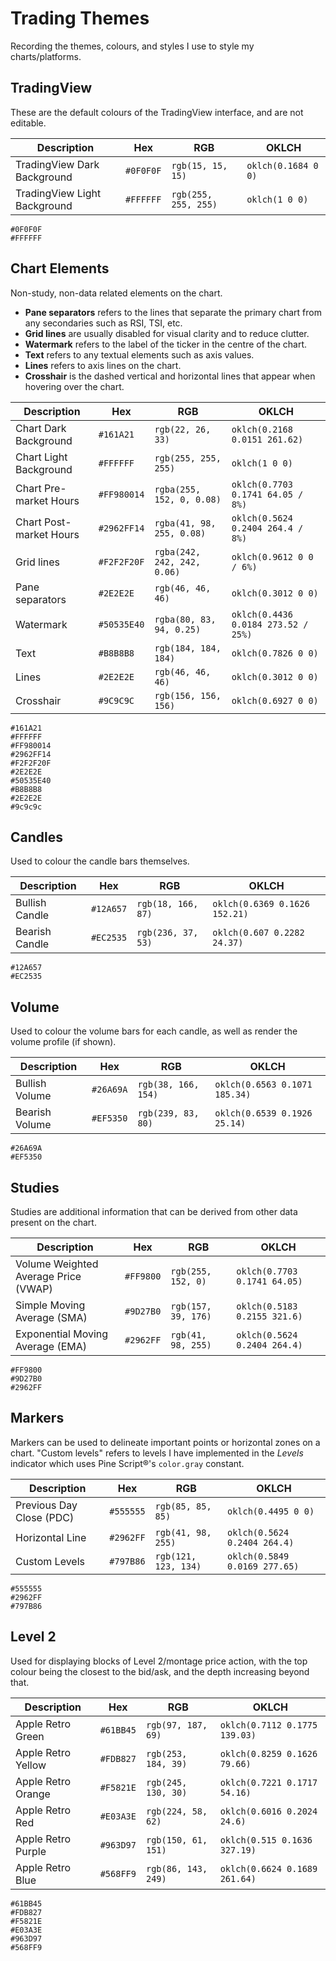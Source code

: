 # Trading Themes

Recording the themes, colours, and styles I use to style my charts/platforms.

## TradingView

These are the default colours of the TradingView interface, and are not editable.

| Description                  | Hex       | RGB                  | OKLCH               |
| ---------------------------- | --------- | -------------------- | ------------------- |
| TradingView Dark Background  | `#0F0F0F` | `rgb(15, 15, 15)`    | `oklch(0.1684 0 0)` |
| TradingView Light Background | `#FFFFFF` | `rgb(255, 255, 255)` | `oklch(1 0 0)`      |

```palette
#0F0F0F
#FFFFFF
```

## Chart Elements

Non-study, non-data related elements on the chart.

- **Pane separators** refers to the lines that separate the primary chart from any secondaries such as RSI, TSI, etc.
- **Grid lines** are usually disabled for visual clarity and to reduce clutter.
- **Watermark** refers to the label of the ticker in the centre of the chart.
- **Text** refers to any textual elements such as axis values.
- **Lines** refers to axis lines on the chart.
- **Crosshair** is the dashed vertical and horizontal lines that appear when hovering over the chart.

| Description             | Hex         | RGB                         | OKLCH                               |
| ----------------------- | ----------- | --------------------------- | ----------------------------------- |
| Chart Dark Background   | `#161A21`   | `rgb(22, 26, 33)`           | `oklch(0.2168 0.0151 261.62)`       |
| Chart Light Background  | `#FFFFFF`   | `rgb(255, 255, 255)`        | `oklch(1 0 0)`                      |
| Chart Pre-market Hours  | `#FF980014` | `rgba(255, 152, 0, 0.08)`   | `oklch(0.7703 0.1741 64.05 / 8%)`   |
| Chart Post-market Hours | `#2962FF14` | `rgba(41, 98, 255, 0.08)`   | `oklch(0.5624 0.2404 264.4 / 8%)`   |
| Grid lines              | `#F2F2F20F` | `rgba(242, 242, 242, 0.06)` | `oklch(0.9612 0 0 / 6%)`            |
| Pane separators         | `#2E2E2E`   | `rgb(46, 46, 46)`           | `oklch(0.3012 0 0)`                 |
| Watermark               | `#50535E40` | `rgba(80, 83, 94, 0.25)`    | `oklch(0.4436 0.0184 273.52 / 25%)` |
| Text                    | `#B8B8B8`   | `rgb(184, 184, 184)`        | `oklch(0.7826 0 0)`                 |
| Lines                   | `#2E2E2E`   | `rgb(46, 46, 46)`           | `oklch(0.3012 0 0)`                 |
| Crosshair               | `#9C9C9C`   | `rgb(156, 156, 156)`        | `oklch(0.6927 0 0)`                 |

```palette
#161A21
#FFFFFF
#FF980014
#2962FF14
#F2F2F20F
#2E2E2E
#50535E40
#B8B8B8
#2E2E2E
#9c9c9c
```

## Candles

Used to colour the candle bars themselves.

| Description    | Hex       | RGB                | OKLCH                         |
| -------------- | --------- | ------------------ | ----------------------------- |
| Bullish Candle | `#12A657` | `rgb(18, 166, 87)` | `oklch(0.6369 0.1626 152.21)` |
| Bearish Candle | `#EC2535` | `rgb(236, 37, 53)` | `oklch(0.607 0.2282 24.37)`   |

```palette
#12A657
#EC2535
```

## Volume

Used to colour the volume bars for each candle, as well as render the volume profile (if shown).

| Description    | Hex       | RGB                 | OKLCH                         |
| -------------- | --------- | ------------------- | ----------------------------- |
| Bullish Volume | `#26A69A` | `rgb(38, 166, 154)` | `oklch(0.6563 0.1071 185.34)` |
| Bearish Volume | `#EF5350` | `rgb(239, 83, 80)`  | `oklch(0.6539 0.1926 25.14)`  |

```palette
#26A69A
#EF5350
```

## Studies

Studies are additional information that can be derived from other data present on the chart.

| Description                          | Hex       | RGB                 | OKLCH                        |
| ------------------------------------ | --------- | ------------------- | ---------------------------- |
| Volume Weighted Average Price (VWAP) | `#FF9800` | `rgb(255, 152, 0)`  | `oklch(0.7703 0.1741 64.05)` |
| Simple Moving Average (SMA)          | `#9D27B0` | `rgb(157, 39, 176)` | `oklch(0.5183 0.2155 321.6)` |
| Exponential Moving Average (EMA)     | `#2962FF` | `rgb(41, 98, 255)`  | `oklch(0.5624 0.2404 264.4)` |

```palette
#FF9800
#9D27B0
#2962FF
```

## Markers

Markers can be used to delineate important points or horizontal zones on a chart. "Custom levels" refers to levels I have implemented in the _Levels_ indicator which uses Pine Script®'s `color.gray` constant.

| Description              | Hex       | RGB                  | OKLCH                         |
| ------------------------ | --------- | -------------------- | ----------------------------- |
| Previous Day Close (PDC) | `#555555` | `rgb(85, 85, 85)`    | `oklch(0.4495 0 0)`           |
| Horizontal Line          | `#2962FF` | `rgb(41, 98, 255)`   | `oklch(0.5624 0.2404 264.4)`  |
| Custom Levels            | `#797B86` | `rgb(121, 123, 134)` | `oklch(0.5849 0.0169 277.65)` |

```palette
#555555
#2962FF
#797B86
```

## Level 2

Used for displaying blocks of Level 2/montage price action, with the top colour being the closest to the bid/ask, and the depth increasing beyond that.

| Description        | Hex       | RGB                 | OKLCH                         |
| ------------------ | --------- | ------------------- | ----------------------------- |
| Apple Retro Green  | `#61BB45` | `rgb(97, 187, 69)`  | `oklch(0.7112 0.1775 139.03)` |
| Apple Retro Yellow | `#FDB827` | `rgb(253, 184, 39)` | `oklch(0.8259 0.1626 79.66)`  |
| Apple Retro Orange | `#F5821E` | `rgb(245, 130, 30)` | `oklch(0.7221 0.1717 54.16)`  |
| Apple Retro Red    | `#E03A3E` | `rgb(224, 58, 62)`  | `oklch(0.6016 0.2024 24.6)`   |
| Apple Retro Purple | `#963D97` | `rgb(150, 61, 151)` | `oklch(0.515 0.1636 327.19)`  |
| Apple Retro Blue   | `#568FF9` | `rgb(86, 143, 249)` | `oklch(0.6624 0.1689 261.64)` |

```palette
#61BB45
#FDB827
#F5821E
#E03A3E
#963D97
#568FF9
```
